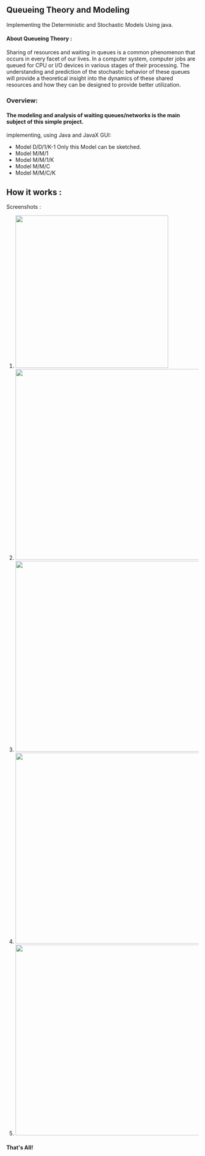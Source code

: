 ## Queueing Theory and Modeling
Implementing the Deterministic and Stochastic Models Using java.
#### About Queueing Theory : 
Sharing of resources and waiting in queues is a common phenomenon that occurs in every facet of our lives.
In a computer system, computer jobs are queued for CPU or I/O devices in various stages of their processing.
The understanding and prediction of the stochastic behavior of these queues will provide a theoretical insight 
into the dynamics of these shared resources and how they can be designed to provide better utilization.

### Overview:
#### The modeling and analysis of waiting queues/networks is the main subject of this simple project.

implementing, using Java and JavaX GUI:
* Model D/D/1/K-1 Only this Model can be sketched.
* Model M/M/1
* Model M/M/1/K
* Model M/M/C
* Model M/M/C/K

 ## How it works :
 Screenshots :
 1. <img src="Screens/sc1.png" width=400>
 2. <img src="Screens/sc2.png" width=500>
 3. <img src="Screens/sc3.png" width=500>
 4. <img src="Screens/sc4.png" width=500>
 5. <img src="Screens/sc5.png" width=500>
 
 #### That's All!
